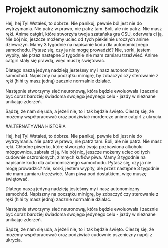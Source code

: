 # Projekt autonomiczny samochodzik

Hej, hej Ty! Wstałeś, to dobrze. Nie panikuj, pewnie ból jest nie do wytrzymania. Nie patrz w prawo, nie patrz tam. Boli, ale nie patrz. Nie masz ręki. Anime catgirl, które stworzyła twoja szatańska gra OSU, oderwała ci ją. Nie bój nic, jeszcze możemy uciec od tych piekielnie uroczych anime dziewczyn. Mamy 3 tygodnie na napisanie kodu dla autonomicznego samochodu. Pytasz się, czy ja nie mogę prowadzić? Nie, sorki, jestem wypity, ale przez następne 3 tygodnie nie mam zamiaru trzeźwieć. Anime catgirl stały się prawdą, więc muszę świętować.

Dlatego naszą jedyną nadzieją jesteśmy my i nasz autonomiczny samochód. Napiszmy na początku minigrę, by zobaczyć czy sterowanie z ręki (hihi ty masz jedną) zacznie normalnie działać.

Następnie stworzymy sieć neuronową, która będzie ewoluowała i zacznie być coraz bardziej świadoma swojego jedynego celu - jazdy w nieznane unikając zderzeń. 

Sądzę, że nam się uda, a jeżeli nie, to i tak będzie święto. Cieszę się, że możemy współpracować oraz podziwiać mordercze anime catgirl z ukrycia.


#ALTERNATYWNA HISTORIA

Hej, hej Ty! Wstałeś, to dobrze. Nie panikuj, pewnie ból jest nie do wytrzymania. Nie patrz w prawo, nie patrz tam. Boli, ale nie patrz. Nie masz ręki. Chłodne piwerko, które stworzyła twoja pozbawiona alkoholu mózgownica, zabrała ci ją. Nie bój nic, jeszcze możemy uciec od tych cudownie oszronionych, zimnych kuflów piwa. Mamy 3 tygodnie na napisanie kodu dla autonomicznego samochodu. Pytasz się, czy ja nie mogę prowadzić? Nie, sorki, jestem wypity, ale przez następne 3 tygodnie nie mam zamiaru trzeźwieć. Mam piwa pod dostatkiem, więc muszę świętować.

Dlatego naszą jedyną nadzieją jesteśmy my i nasz autonomiczny samochód. Napiszmy na początku minigrę, by zobaczyć czy sterowanie z ręki (hihi ty masz jedną) zacznie normalnie działać.

Następnie stworzymy sieć neuronową, która będzie ewoluowała i zacznie być coraz bardziej świadoma swojego jedynego celu - jazdy w nieznane unikając zderzeń. 

Sądzę, że nam się uda, a jeżeli nie, to i tak będzie święto. Cieszę się, że możemy współpracować oraz podziwiać cudownie pszeniczny napój z ukrycia.
